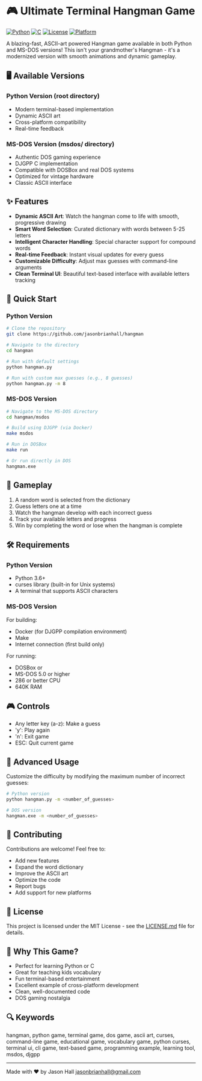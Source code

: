 # 🎮 Ultimate Terminal Hangman Game

[![Python](https://img.shields.io/badge/Python-3.6%2B-blue.svg)](https://www.python.org/)
[![C](https://img.shields.io/badge/C-MS--DOS-red.svg)](msdos/)
[![License](https://img.shields.io/badge/License-MIT-green.svg)](LICENSE.md)
[![Platform](https://img.shields.io/badge/Platform-Linux%20%7C%20macOS%20%7C%20Windows%20%7C%20MS--DOS-lightgrey.svg)](https://github.com/jasonbrianhall/hangman)

A blazing-fast, ASCII-art powered Hangman game available in both Python and MS-DOS versions! This isn't your grandmother's Hangman - it's a modernized version with smooth animations and dynamic gameplay.

## 🖥️ Available Versions

### Python Version (root directory)
- Modern terminal-based implementation
- Dynamic ASCII art
- Cross-platform compatibility
- Real-time feedback

### MS-DOS Version (msdos/ directory)
- Authentic DOS gaming experience
- DJGPP C implementation
- Compatible with DOSBox and real DOS systems
- Optimized for vintage hardware
- Classic ASCII interface

## ✨ Features

- **Dynamic ASCII Art**: Watch the hangman come to life with smooth, progressive drawing
- **Smart Word Selection**: Curated dictionary with words between 5-25 letters
- **Intelligent Character Handling**: Special character support for compound words
- **Real-time Feedback**: Instant visual updates for every guess
- **Customizable Difficulty**: Adjust max guesses with command-line arguments
- **Clean Terminal UI**: Beautiful text-based interface with available letters tracking

## 🚀 Quick Start

### Python Version
```bash
# Clone the repository
git clone https://github.com/jasonbrianhall/hangman

# Navigate to the directory
cd hangman

# Run with default settings
python hangman.py

# Run with custom max guesses (e.g., 8 guesses)
python hangman.py -m 8
```

### MS-DOS Version
```bash
# Navigate to the MS-DOS directory
cd hangman/msdos

# Build using DJGPP (via Docker)
make msdos

# Run in DOSBox
make run

# Or run directly in DOS
hangman.exe
```

## 🎯 Gameplay

1. A random word is selected from the dictionary
2. Guess letters one at a time
3. Watch the hangman develop with each incorrect guess
4. Track your available letters and progress
5. Win by completing the word or lose when the hangman is complete

## 🛠️ Requirements

### Python Version
- Python 3.6+
- curses library (built-in for Unix systems)
- A terminal that supports ASCII characters

### MS-DOS Version
For building:
- Docker (for DJGPP compilation environment)
- Make
- Internet connection (first build only)

For running:
- DOSBox or
- MS-DOS 5.0 or higher
- 286 or better CPU
- 640K RAM

## 🎮 Controls

- Any letter key (a-z): Make a guess
- 'y': Play again
- 'n': Exit game
- ESC: Quit current game

## 🔧 Advanced Usage

Customize the difficulty by modifying the maximum number of incorrect guesses:

```bash
# Python version
python hangman.py -m <number_of_guesses>

# DOS version
hangman.exe -m <number_of_guesses>
```

## 🤝 Contributing

Contributions are welcome! Feel free to:
- Add new features
- Expand the word dictionary
- Improve the ASCII art
- Optimize the code
- Report bugs
- Add support for new platforms

## 📝 License

This project is licensed under the MIT License - see the [LICENSE.md](LICENSE.md) file for details.

## 🌟 Why This Game?

- Perfect for learning Python or C
- Great for teaching kids vocabulary
- Fun terminal-based entertainment
- Excellent example of cross-platform development
- Clean, well-documented code
- DOS gaming nostalgia

## 🔍 Keywords

hangman, python game, terminal game, dos game, ascii art, curses, command-line game, educational game, vocabulary game, python curses, terminal ui, cli game, text-based game, programming example, learning tool, msdos, djgpp

---

Made with ❤️  by Jason Hall <jasonbrianhall@gmail.com>
